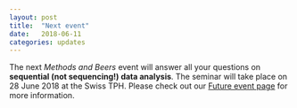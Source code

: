 ```yaml
---
layout: post
title:  "Next event"
date:   2018-06-11
categories: updates
---
```


The next _Methods and Beers_ event will answer all your questions on **sequential (not sequencing!) data analysis**. The seminar will take place on 28 June 2018 at the Swiss TPH. Please check out our [Future event page][link future] for more information.

[link future]: /seminar/futureevents

